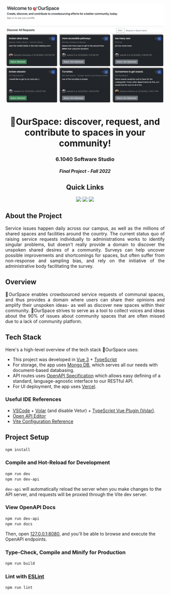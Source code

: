 <div align="center">
<img src="src/assets/webAppScreenshot.png" alt="homepage" width="750"/>
</div>
<h1 align="center"> 🎯OurSpace: 
discover, request, and contribute to spaces in your community! </h1>
<h3 align="center"> 6.1040 Software Studio </h3>
<h5 align="center">  Final Project - Fall 2022</h5>

<h2 align="center"> Quick Links </h2>
<div align = "center">
<a href="https://ourspace.jasyang.com/">
<img src='https://img.shields.io/badge/HOMEPAGE-gray?style=for-the-badge'></a>
<a href="https://61040-fa22.github.io/about/">
<img src='https://img.shields.io/badge/6.1040 Class Website-blue?style=for-the-badge'></a>
<a href="https://6-1040-final-project-docs.vercel.app/">
<img src='https://img.shields.io/badge/Swagger ui-green?style=for-the-badge'></a>
</div>

<h2> About the Project </h2>
<p align="justify"> 
Service issues happen daily across our campus, as well as the millions of shared spaces and facilities around the country. The current status quo of raising service requests individually to administrations works to identify singular problems, but doesn't really provide a domain to discover the unspoken shared desires of a community. Surveys can help uncover possible improvements and shortcomings for spaces, but often suffer from non-response and sampling bias, and rely on the initiative of the administrative body facilitating the survey.
</p>

<h2> Overview </h2>
<p align="justify">
🎯OurSpace enables crowdsourced service requests of communal spaces, and thus provides a domain where users can share their opinions and amplify their unspoken ideas- as well as discover new spaces within their community. 🎯OurSpace strives to serve as a tool to collect voices and ideas about the 90% of issues about community spaces that are often missed due to a lack of community platform. 
</p>

<h2> 

<h2> Tech Stack </h2>
Here's a high-level overview of the tech stack 🎯OurSpace uses:

 - This project was developed in [Vue 3](https://vuejs.org/guide/introduction.html) + [TypeScript](https://www.typescriptlang.org/docs/handbook/declaration-files/introduction.html)
 - For storage, the app uses [Mongo DB](https://www.mongodb.com/docs/manual/introduction/), which serves all our needs with document-based databasing. 
 - API routes uses [OpenAPI Specification](https://swagger.io/specification/) which allows easy defining of a standard, language-agnostic interface to our RESTful API.
 - For UI deployment, the app uses [Vercel](https://vercel.com/docs).

### Useful IDE References
- [VSCode](https://code.visualstudio.com/) + [Volar](https://marketplace.visualstudio.com/items?itemName=Vue.volar) (and disable Vetur) + [TypeScript Vue Plugin (Volar)](https://marketplace.visualstudio.com/items?itemName=Vue.vscode-typescript-vue-plugin).
- [Open API Editor](https://marketplace.visualstudio.com/items?itemName=42Crunch.vscode-openapi)
 - [Vite Configuration Reference](https://vitejs.dev/config/)
## Project Setup
```sh
npm install
```
### Compile and Hot-Reload for Development
```sh
npm run dev
npm run dev-api
```
`dev-api` will automatically reload the server when you make changes to the API server, and requests will be proxied through the Vite dev server.
### View OpenAPI Docs
```sh
npm run dev-api
npm run docs
```
Then, open [127.0.0.1:8080](http://127.0.0.1), and you'll be able to browse and execute the OpenAPI endpoints.

### Type-Check, Compile and Minify for Production
```sh
npm run build
```
### Lint with [ESLint](https://eslint.org/)
```sh
npm run lint
```

